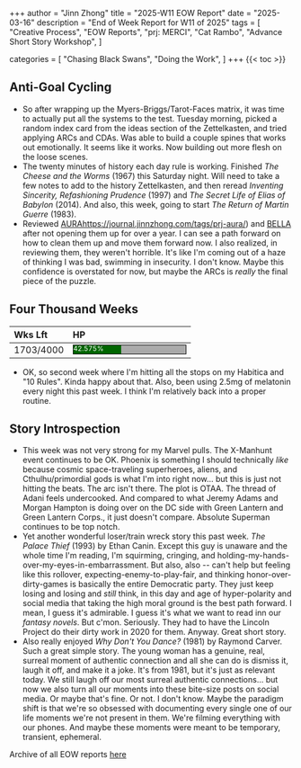 +++
author = "Jinn Zhong"
title = "2025-W11 EOW Report"
date = "2025-03-16"
description = "End of Week Report for W11 of 2025"
tags = [
 "Creative Process",
 "EOW Reports",
 "prj: MERCI",
 "Cat Rambo",
 "Advance Short Story Workshop",
 ]

categories = [
 "Chasing Black Swans",
 "Doing the Work",
]
+++
{{< toc >}}

## Anti-Goal Cycling

* So after wrapping up the Myers-Briggs/Tarot-Faces matrix, it was time to actually put all the systems to the test. Tuesday morning, picked a random index card from the ideas section of the Zettelkasten, and tried applying ARCs and CDAs. Was able to build a couple spines that works out emotionally. It seems like it works. Now building out more flesh on the loose scenes.
* The twenty minutes of history each day rule is working. Finished _The Cheese and the Worms_ (1967) this Saturday night. Will need to take a few notes to add to the history Zettelkasten, and then reread _Inventing Sincerity, Refashioning Prudence_ (1997) and _The Secret Life of Elias of Babylon_ (2014). And also, this week, going to start _The Return of Martin Guerre_ (1983).
* Reviewed [AURA]()https://journal.jinnzhong.com/tags/prj-aura/) and [BELLA](https://journal.jinnzhong.com/tags/prj-bella/) after not opening them up for over a year. I can see a path forward on how to clean them up and move them forward now. I also realized, in reviewing them, they weren't horrible. It's like I'm coming out of a haze of thinking I was bad, swimming in insecurity. I don't know. Maybe this confidence is overstated for now, but maybe the ARCs is _really_ the final piece of the puzzle. 

## Four Thousand Weeks

| Wks Lft | HP |
| :--- | :--- |
| 1703/4000 | <div style="width:200px;height:15px;background:#AAAAAA;border:1.3px solid #000000;"><div style="width:42.575%;height:15px;background:#006600;font-size:12px; color:white; line-height:12px;">42.575%</div></div> |

* OK, so second week where I'm hitting all the stops on my Habitica and "10 Rules". Kinda happy about that. Also, been using 2.5mg of melatonin every night this past week. I think I'm relatively back into a proper routine.


## Story Introspection
* This week was not very strong for my Marvel pulls. The X-Manhunt event continues to be OK. Phoenix is something I should technically _like_ because cosmic space-traveling superheroes, aliens, and Cthulhu/primordial gods is what I'm into right now... but this is just not hitting the beats. The arc isn't there. The plot is OTAA. The thread of Adani feels undercooked. And compared to what Jeremy Adams and Morgan Hampton is doing over on the DC side with Green Lantern and Green Lantern Corps., it just doesn't compare. Absolute Superman continues to be top notch.
* Yet another wonderful loser/train wreck story this past week. _The Palace Thief_ (1993) by Ethan Canin. Except this guy is unaware and the whole time I'm reading, I'm squirming, cringing, and holding-my-hands-over-my-eyes-in-embarrassment. But also, also -- can't help but feeling like this rollover, expecting-enemy-to-play-fair, and thinking honor-over-dirty-games is basically the entire Democratic party. They just keep losing and losing and _still_ think, in this day and age of hyper-polarity and social media that taking the high moral ground is the best path forward. I mean, I guess it's admirable. I guess it's what we want to read inn our _fantasy novels_. But c'mon. Seriously. They had to have the Lincoln Project do their dirty work in 2020 for them. Anyway. Great short story. 
* Also really enjoyed _Why Don't You Dance?_ (1981) by Raymond Carver. Such a great simple story. The young woman has a genuine, real, surreal moment of authentic connection and all she can do is dismiss it, laugh it off, and make it a joke. It's from 1981, but it's just as relevant today. We still laugh off our most surreal authentic connections... but now we also turn all our moments into these bite-size posts on social media. Or maybe that's fine. Or not. I don't know. Maybe the paradigm shift is that we're so obsessed with documenting every single one of our life moments we're not present in them. We're filming everything with our phones. And maybe these moments were meant to be temporary, transient, ephemeral.



Archive of all EOW reports [here](https://journal.jinnzhong.com/tags/eow-reports)
